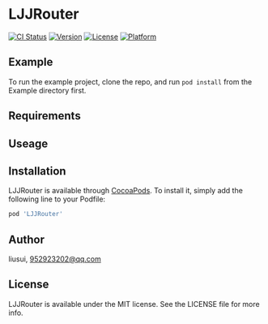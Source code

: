 # LJJRouter

[![CI Status](http://img.shields.io/travis/liusui/LJJRouter.svg?style=flat)](https://travis-ci.org/liusui/LJJRouter)
[![Version](https://img.shields.io/cocoapods/v/LJJRouter.svg?style=flat)](http://cocoapods.org/pods/LJJRouter)
[![License](https://img.shields.io/cocoapods/l/LJJRouter.svg?style=flat)](http://cocoapods.org/pods/LJJRouter)
[![Platform](https://img.shields.io/cocoapods/p/LJJRouter.svg?style=flat)](http://cocoapods.org/pods/LJJRouter)

## Example

To run the example project, clone the repo, and run `pod install` from the Example directory first.

## Requirements

## Useage

## Installation

LJJRouter is available through [CocoaPods](http://cocoapods.org). To install
it, simply add the following line to your Podfile:

```ruby
pod 'LJJRouter'
```

## Author

liusui, 952923202@qq.com

## License

LJJRouter is available under the MIT license. See the LICENSE file for more info.
